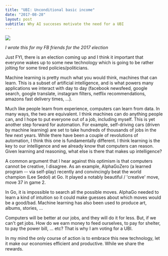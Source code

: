 ```yaml
---
title: "UBI: Unconditional basic income"
date: "2017-08-28"
layout: post
subtitle: Why AI succeses motivate the need for a UBI 
---
```


![]({{site.baseurl}}/images/{{page.coverImage}})

_I wrote this for my FB friends for the 2017 election_

Just FYI, there is an election coming up and I think it important that everyone wakes up to some new technology which is going to be rather jolting for some tired policies/politicians.

Machine learning is pretty much what you would think, machines that can learn. This is a subset of artificial intelligence, and is what powers many applications we interact with day to day (facebook newsfeed, google search, google translate, instagram filters, netflix recommendations, amazons fast delivery times, ...).

Much like people learn from experience, computers can learn from data. In many ways, the two are equivalent. I think machines can do anything people can, and I hope to put everyone out of a job, including myself. This is yet another step forward for automation. For example, self-driving cars (driven by machine learning) are set to take hundreds of thousands of jobs in the few next years. While there have been a couple of revolutions of automation, I think this one is fundamentally different. I think learning is the key to our intelligence and we already know that computers can reason. Given learning and reasoning, what else is there that makes up intelligence?

A common argument that I hear against this optimism is that computers cannot be creative, I disagree.
As an example, AlphaGoZero (a learned program -- via self-play) recently and convincingly beat the world champion (Lee Sedol) at Go. It played a notably beautiful / 'creative' move, move 37 in game 2. 

In Go, it is impossible to search all the possible moves. AlphaGo needed to learn a kind of intuition so it could make guesses about which moves would be a good/bad. Machine learning has also been used to produce art, albums, stories, ...

Computers will be better at our jobs, and they will do it for less. But, if we can't get jobs. How do we earn money to feed ourselves, to pay for shelter, to pay the power bill, ... etc? That is why I am voting for a UBI.

In my mind the only course of action is to embrace this new technology, let it make our economies efficient and productive. While we share the rewards.
